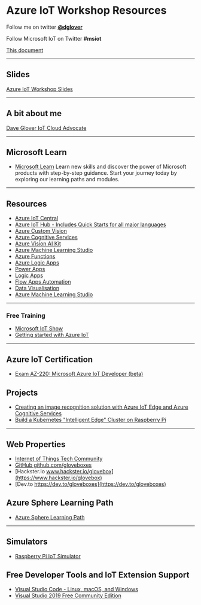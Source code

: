 # Azure IoT Workshop Resources

Follow me on twitter **[@dglover](https://twitter.com/dglover)**

Follow Microsoft IoT on Twitter **#msiot**

[This document](https://github.com/gloveboxes/Azure-IoT-Workshop-Resources)

---

## Slides

[Azure IoT Workshop Slides](https://1drv.ms/p/s!AoksQQquzfG6hbdvCAcxb3maoXofQA?e=53bf15)

---

## A bit about me

[Dave Glover IoT Cloud Advocate](https://developer.microsoft.com/advocates/dave-glover?WT.mc_id=iot-0000-dglover)

---

## Microsoft Learn

* [Microsoft Learn](https://docs.microsoft.com/learn/browse/?roles=developer&WT.mc_id=iot-0000-dglover)
    Learn new skills and discover the power of Microsoft products with step-by-step guidance. Start your journey today by exploring our learning paths and modules.

---

## Resources

* [Azure IoT Central](https://azure.microsoft.com/services/iot-central/?WT.mc_id=iot-0000-dglover)
* [Azure IoT Hub - Includes Quick Starts for all major languages](https://azure.microsoft.com/services/iot-hub/?WT.mc_id=iot-0000-dglover)
* [Azure Custom Vision](https://azure.microsoft.com/services/cognitive-services/custom-vision-service/?WT.mc_id=iot-0000-dglover)
* [Azure Cognitive Services](https://azure.microsoft.com/services/cognitive-services/?WT.mc_id=iot-0000-dglover)
* [Azure Vision AI Kit](https://azure.github.io/Vision-AI-DevKit-Pages/)
* [Azure Machine Learning Studio](https://docs.microsoft.com/azure/iot-hub/iot-hub-weather-forecast-machine-learning?WT.mc_id=iot-0000-dglover)
* [Azure Functions](https://docs.microsoft.com/azure/azure-functions/?WT.mc_id=iot-0000-dglover)
* [Azure Logic Apps](https://docs.microsoft.com/azure/logic-apps/logic-apps-overview?WT.mc_id=iot-0000-dglover)
* [Power Apps](https://powerapps.microsoft.com/?WT.mc_id=iot-0000-dglover)
* [Logic Apps](https://azure.microsoft.com/services/logic-apps/?WT.mc_id=iot-0000-dglover)
* [Flow Apps Automation](https://flow.microsoft.com/?WT.mc_id=iot-0000-dglover)
* [Data Visualisation](https://powerbi.microsoft.com/?WT.mc_id=iot-0000-dglover)
* [Azure Machine Learning Studio](https://studio.azureml.net/)

---

### Free Training

* [Microsoft IoT Show](https://channel9.msdn.com/Shows/Internet-of-Things-Show?WT.mc_id=iot-0000-dglover)
* [Getting started with Azure IoT](https://www.udemy.com/course/getting-started-with-azure-iot/)

---

## Azure IoT Certification

* [Exam AZ-220: Microsoft Azure IoT Developer (beta)](https://docs.microsoft.com/learn/certifications/exams/az-220?WT.mc_id=iot-0000-dglover)

## Projects

* [Creating an image recognition solution with Azure IoT Edge and Azure Cognitive Services](https://dev.to/azure/creating-an-image-recognition-solution-with-azure-iot-edge-and-azure-cognitive-services-4n5i)
* [Build a Kubernetes "Intelligent Edge" Cluster on Raspberry Pi](https://dev.to/azure/part-1-build-a-kubernetes-intelligent-edge-cluster-on-raspberry-pi-5h3k)

---

## Web Properties

* [Internet of Things Tech Community](https://techcommunity.microsoft.com/t5/internet-of-things/bg-p/IoTBlog?WT.mc_id=iot-0000-dglover)
* [GitHub github.com/gloveboxes](https://github.com/gloveboxes?tab=repositories)
* [Hackster.io www.hackster.io/glovebox](https://www.hackster.io/glovebox)
* [Dev.to https://dev.to/gloveboxes](https://dev.to/gloveboxes)

## Azure Sphere Learning Path

* [Azure Sphere Learning Path]()

---

## Simulators

* [Raspberry Pi IoT Simulator](https://docs.microsoft.com/azure/iot-hub/iot-hub-raspberry-pi-web-simulator-get-started?WT.mc_id=iot-0000-dglover)

## Free Developer Tools and IoT Extension Support

* [Visual Studio Code - Linux, macOS, and Windows ](https://code.visualstudio.com/?WT.mc_id=iot-0000-dglover)
* [Visual Studio 2019 Free Community Edition](https://visualstudio.microsoft.com/vs/community/?WT.mc_id=iot-0000-dglover)